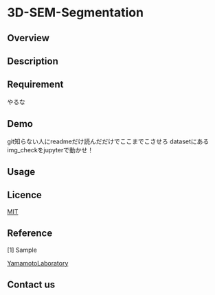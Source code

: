 # 3D-SEM-Segmentation

## Overview

## Description

## Requirement
やるな
## Demo
git知らない人にreadmeだけ読んだだけでここまでこさせろ
datasetにあるimg_checkをjupyterで動かせ！
## Usage

## Licence

[MIT](https://github.com/YamamotoLaboratory/3D-SEM-Segmentation/blob/main/LICENSE)

## Reference
[1] Sample

[YamamotoLaboratory](https://github.com/YamamotoLaboratory)
## Contact us